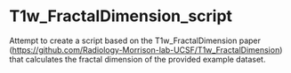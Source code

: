 # T1w_FractalDimension_script
Attempt to create a script based on the T1w_FractalDimension paper (https://github.com/Radiology-Morrison-lab-UCSF/T1w_FractalDimension) that calculates the fractal dimension of the provided example dataset.


